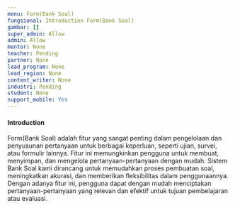 ```yaml
---
menu: Form(Bank Soal)
fungsional: Introduction Form(Bank Soal)
gambar: []
super_admin: Allow
admin: Allow
mentor: None
teacher: Pending
partner: None
lead_program: None
lead_region: None
content_writer: None
industri: Pending
student: None
support_mobile: Yes
---
```

#### Introduction

Form(Bank Soal) adalah fitur yang sangat penting dalam pengelolaan dan penyusunan pertanyaan untuk berbagai keperluan, seperti ujian, survei, atau formulir lainnya. Fitur ini memungkinkan pengguna untuk membuat, menyimpan, dan mengelola pertanyaan-pertanyaan dengan mudah. Sistem Bank Soal kami dirancang untuk memudahkan proses pembuatan soal, meningkatkan akurasi, dan memberikan fleksibilitas dalam penggunaannya. Dengan adanya fitur ini, pengguna dapat dengan mudah menciptakan pertanyaan-pertanyaan yang relevan dan efektif untuk tujuan pembelajaran atau evaluasi.